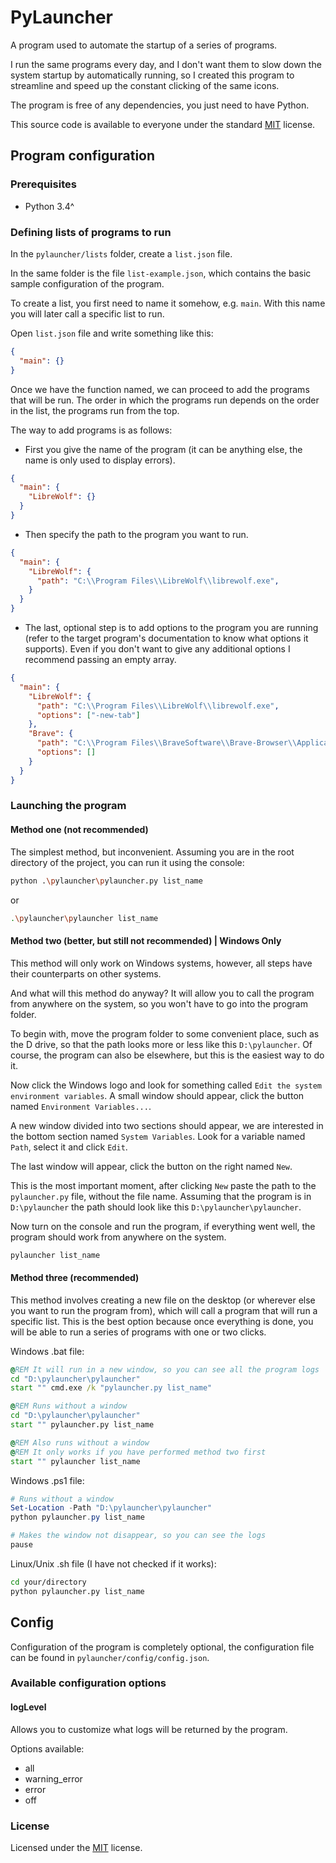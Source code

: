 # PyLauncher

A program used to automate the startup of a series of programs.

I run the same programs every day, and I don't want them to slow down the system startup by automatically running, so I created this program to streamline and speed up the constant clicking of the same icons.

The program is free of any dependencies, you just need to have Python.

This source code is available to everyone under the standard [MIT](https://github.com/MASSHUU12/pylauncher/blob/master/LICENSE) license.

## Program configuration

### Prerequisites

- Python 3.4^

### Defining lists of programs to run

In the `pylauncher/lists` folder, create a `list.json` file.

In the same folder is the file `list-example.json`, which contains the basic sample configuration of the program.

To create a list, you first need to name it somehow, e.g. `main`. With this name you will later call a specific list to run.

Open `list.json` file and write something like this:

```json
{
  "main": {}
}
```

Once we have the function named, we can proceed to add the programs that will be run. The order in which the programs run depends on the order in the list, the programs run from the top.

The way to add programs is as follows:
- First you give the name of the program (it can be anything else, the name is only used to display errors).

```json
{
  "main": {
    "LibreWolf": {}
  }
}
```

- Then specify the path to the program you want to run.

```json
{
  "main": {
    "LibreWolf": {
      "path": "C:\\Program Files\\LibreWolf\\librewolf.exe",
    }
  }
}
```

- The last, optional step is to add options to the program you are running (refer to the target program's documentation to know what options it supports). Even if you don't want to give any additional options I recommend passing an empty array.

```json
{
  "main": {
    "LibreWolf": {
      "path": "C:\\Program Files\\LibreWolf\\librewolf.exe",
      "options": ["-new-tab"]
    },
    "Brave": {
      "path": "C:\\Program Files\\BraveSoftware\\Brave-Browser\\Application\\brave.exe",
      "options": []
    }
  }
}
```

### Launching the program

#### Method one (not recommended)

The simplest method, but inconvenient.
Assuming you are in the root directory of the project, you can run it using the console:

```bash
python .\pylauncher\pylauncher.py list_name
```

or

```bash
.\pylauncher\pylauncher list_name
```

#### Method two (better, but still not recommended) | Windows Only

This method will only work on Windows systems, however, all steps have their counterparts on other systems.

And what will this method do anyway? It will allow you to call the program from anywhere on the system, so you won't have to go into the program folder.

To begin with, move the program folder to some convenient place, such as the D drive, so that the path looks more or less like this `D:\pylauncher`.
Of course, the program can also be elsewhere, but this is the easiest way to do it.

Now click the Windows logo and look for something called `Edit the system environment variables`.
A small window should appear, click the button named `Environment Variables...`.

A new window divided into two sections should appear, we are interested in the bottom section named `System Variables`. Look for a variable named `Path`, select it and click `Edit`.

The last window will appear, click the button on the right named `New`.

This is the most important moment, after clicking `New` paste the path to the `pylauncher.py` file, without the file name. Assuming that the program is in `D:\pylauncher` the path should look like this `D:\pylauncher\pylauncher`.

Now turn on the console and run the program, if everything went well, the program should work from anywhere on the system.

```bash
pylauncher list_name
```

#### Method three (recommended)

This method involves creating a new file on the desktop (or wherever else you want to run the program from), which will call a program that will run a specific list.
This is the best option because once everything is done, you will be able to run a series of programs with one or two clicks.

Windows .bat file:

```bat
@REM It will run in a new window, so you can see all the program logs
cd "D:\pylauncher\pylauncher"
start "" cmd.exe /k "pylauncher.py list_name"

@REM Runs without a window
cd "D:\pylauncher\pylauncher"
start "" pylauncher.py list_name

@REM Also runs without a window
@REM It only works if you have performed method two first
start "" pylauncher list_name
```

Windows .ps1 file:

```ps1
# Runs without a window
Set-Location -Path "D:\pylauncher\pylauncher"
python pylauncher.py list_name

# Makes the window not disappear, so you can see the logs
pause
```

Linux/Unix .sh file (I have not checked if it works):

```sh
cd your/directory
python pylauncher.py list_name
```

## Config

Configuration of the program is completely optional, the configuration file can be found in `pylauncher/config/config.json`.

### Available configuration options

#### logLevel

Allows you to customize what logs will be returned by the program.

Options available:

- all
- warning_error
- error
- off

### License

Licensed under the [MIT](https://github.com/MASSHUU12/pylauncher/blob/master/LICENSE) license.
